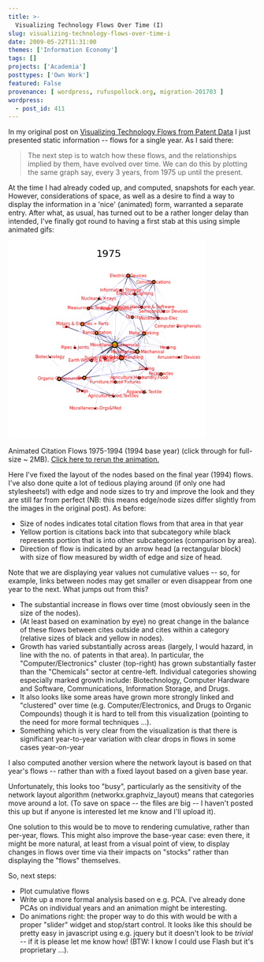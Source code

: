 ```yaml
---
title: >-
  Visualizing Technology Flows Over Time (I)
slug: visualizing-technology-flows-over-time-i
date: 2009-05-22T11:31:00
themes: ['Information Economy']
tags: []
projects: ['Academia']
posttypes: ['Own Work']
featured: False
provenance: [ wordpress, rufuspollock.org, migration-201703 ]
wordpress:
  - post_id: 411
---
```


In my original post on [Visualizing Technology Flows from Patent Data](http://www.rufuspollock.org/2008/11/24/visualizing-technology-flows-from-patent-data/) I just presented static information -- flows for a single year. As I said there:

> The next step is to watch how these flows, and the relationships implied by them, have evolved over time. We can do this by plotting the same graph say, every 3 years, from 1975 up until the present.

At the time I had already coded up, and computed, snapshots for each year. However, considerations of space, as well as a desire to find a way to display the information in a 'nice' (animated) form, warranted a separate entry. After what, as usual, has turned out to be a rather longer delay than intended, I've finally got round to having a first stab at this using simple animated gifs:

<a href="http://www.rufuspollock.org/wp-content/uploads/2009/05/flows_subcat_animated_1975-1994_base1994_fs8.gif">
<img id="tech-flows-reload" src="/wp-content/uploads/2009/05/flows_subcat_animated_1975-1994_base1994_fs4.gif" alt="Technology flows 1975-1994" border="0" />
</a>

<p class="caption">Animated Citation Flows 1975-1994 (1994 base year) (click through for full-size ~ 2MB). <a href="#" onClick="document.getElementById('tech-flows-reload').src = document.getElementById('tech-flows-reload').src; return false;">Click here to rerun the animation.</a></p>

Here I've fixed the layout of the nodes based on the final year (1994) flows. I've also done quite a lot of tedious playing around (if only one had stylesheets!) with edge and node sizes to try and improve the look and they are still far from perfect (NB: this means edge/node sizes differ slightly from the images in the original post). As before:

  * Size of nodes indicates total citation flows from that area in that year
  * Yellow portion is citations back into that subcategory while black represents portion that is into other subcategories (comparison by area).
  * Direction of flow is indicated by an arrow head (a rectangular block) with size of flow measured by width of edge and size of head.

Note that we are displaying year values not cumulative values -- so, for example, links between nodes may get smaller or even disappear from one year to the next. What jumps out from this? 

  * The substantial increase in flows over time (most obviously seen in the size of the nodes).
  * (At least based on examination by eye) no great change in the balance of these flows between cites outside and cites within a category (relative sizes of black and yellow in nodes).
  * Growth has varied substantially across areas (largely, I would hazard, in line with the no. of patents in that area). In particular, the "Computer/Electronics" cluster (top-right) has grown substantially faster than the "Chemicals" sector at centre-left. Individual categories showing especially marked growth include: Biotechnology, Computer Hardware and Software, Communications, Information Storage, and Drugs.
  * It also looks like some areas have grown more strongly linked and "clustered" over time (e.g. Computer/Electronics, and Drugs to Organic Compounds) though it is hard to tell from this visualization (pointing to the need for more formal techniques ...).
  * Something which is very clear from the visualization is that there is significant year-to-year variation with clear drops in flows in some cases year-on-year

I also computed another version where the network layout is based on that year's flows -- rather than with a fixed layout based on a given base year.

Unfortunately, this looks too "busy", particularly as the sensitivity of the network layout algorithm (networkx.graphviz_layout) means that categories move around a lot. (To save on space -- the files are big -- I haven't posted this up but if anyone is interested let me know and I'll upload it).

One solution to this would be to move to rendering cumulative, rather than per-year, flows. This might also improve the base-year case: even there, it might be more natural, at least from a visual point of view, to display changes in flows over time via their impacts on "stocks" rather than displaying the "flows" themselves.

So, next steps:

  * Plot cumulative flows 
  * Write up a more formal analysis based on e.g. PCA. I've already done PCAs on individual years and an animation might be interesting.
  * Do animations right: the proper way to do this with would be with a proper "slider" widget and stop/start control. It looks like this should be pretty easy in javascript using e.g. jquery but it doesn't look to be *trivial* -- if it is please let me know how! (BTW: I know I could use Flash but it's proprietary ...).



